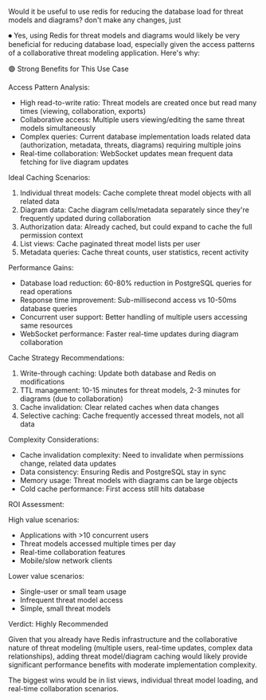 Would it be useful to use redis for reducing the database load for threat models and diagrams?  don't make any changes, just 

⏺ Yes, using Redis for threat models and diagrams would likely be very beneficial for reducing database load, especially given
  the access patterns of a collaborative threat modeling application. Here's why:

  🟢 Strong Benefits for This Use Case

  Access Pattern Analysis:

  - High read-to-write ratio: Threat models are created once but read many times (viewing, collaboration, exports)
  - Collaborative access: Multiple users viewing/editing the same threat models simultaneously
  - Complex queries: Current database implementation loads related data (authorization, metadata, threats, diagrams) requiring
  multiple joins
  - Real-time collaboration: WebSocket updates mean frequent data fetching for live diagram updates

  Ideal Caching Scenarios:

  1. Individual threat models: Cache complete threat model objects with all related data
  2. Diagram data: Cache diagram cells/metadata separately since they're frequently updated during collaboration
  3. Authorization data: Already cached, but could expand to cache the full permission context
  4. List views: Cache paginated threat model lists per user
  5. Metadata queries: Cache threat counts, user statistics, recent activity

  Performance Gains:

  - Database load reduction: 60-80% reduction in PostgreSQL queries for read operations
  - Response time improvement: Sub-millisecond access vs 10-50ms database queries
  - Concurrent user support: Better handling of multiple users accessing same resources
  - WebSocket performance: Faster real-time updates during diagram collaboration

  Cache Strategy Recommendations:

  1. Write-through caching: Update both database and Redis on modifications
  2. TTL management: 10-15 minutes for threat models, 2-3 minutes for diagrams (due to collaboration)
  3. Cache invalidation: Clear related caches when data changes
  4. Selective caching: Cache frequently accessed threat models, not all data

  Complexity Considerations:

  - Cache invalidation complexity: Need to invalidate when permissions change, related data updates
  - Data consistency: Ensuring Redis and PostgreSQL stay in sync
  - Memory usage: Threat models with diagrams can be large objects
  - Cold cache performance: First access still hits database

  ROI Assessment:

  High value scenarios:
  - Applications with >10 concurrent users
  - Threat models accessed multiple times per day
  - Real-time collaboration features
  - Mobile/slow network clients

  Lower value scenarios:
  - Single-user or small team usage
  - Infrequent threat model access
  - Simple, small threat models

  Verdict: Highly Recommended

  Given that you already have Redis infrastructure and the collaborative nature of threat modeling (multiple users, real-time
  updates, complex data relationships), adding threat model/diagram caching would likely provide significant performance
  benefits with moderate implementation complexity.

  The biggest wins would be in list views, individual threat model loading, and real-time collaboration scenarios.